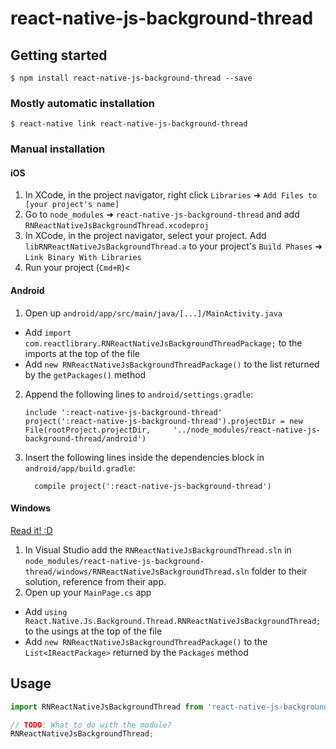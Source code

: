 
# react-native-js-background-thread

## Getting started

`$ npm install react-native-js-background-thread --save`

### Mostly automatic installation

`$ react-native link react-native-js-background-thread`

### Manual installation


#### iOS

1. In XCode, in the project navigator, right click `Libraries` ➜ `Add Files to [your project's name]`
2. Go to `node_modules` ➜ `react-native-js-background-thread` and add `RNReactNativeJsBackgroundThread.xcodeproj`
3. In XCode, in the project navigator, select your project. Add `libRNReactNativeJsBackgroundThread.a` to your project's `Build Phases` ➜ `Link Binary With Libraries`
4. Run your project (`Cmd+R`)<

#### Android

1. Open up `android/app/src/main/java/[...]/MainActivity.java`
  - Add `import com.reactlibrary.RNReactNativeJsBackgroundThreadPackage;` to the imports at the top of the file
  - Add `new RNReactNativeJsBackgroundThreadPackage()` to the list returned by the `getPackages()` method
2. Append the following lines to `android/settings.gradle`:
  	```
  	include ':react-native-js-background-thread'
  	project(':react-native-js-background-thread').projectDir = new File(rootProject.projectDir, 	'../node_modules/react-native-js-background-thread/android')
  	```
3. Insert the following lines inside the dependencies block in `android/app/build.gradle`:
  	```
      compile project(':react-native-js-background-thread')
  	```

#### Windows
[Read it! :D](https://github.com/ReactWindows/react-native)

1. In Visual Studio add the `RNReactNativeJsBackgroundThread.sln` in `node_modules/react-native-js-background-thread/windows/RNReactNativeJsBackgroundThread.sln` folder to their solution, reference from their app.
2. Open up your `MainPage.cs` app
  - Add `using React.Native.Js.Background.Thread.RNReactNativeJsBackgroundThread;` to the usings at the top of the file
  - Add `new RNReactNativeJsBackgroundThreadPackage()` to the `List<IReactPackage>` returned by the `Packages` method


## Usage
```javascript
import RNReactNativeJsBackgroundThread from 'react-native-js-background-thread';

// TODO: What to do with the module?
RNReactNativeJsBackgroundThread;
```
  